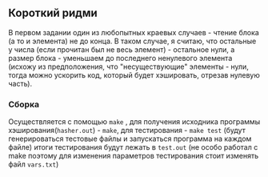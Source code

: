 ## Короткий ридми
В первом задании один из любопытных краевых случаев - чтение блока (а то и элемента) не до конца. 
В таком случае, я считаю, что остальные у числа (если прочитан был не весь элемент) - остальное нули, а размер блока - уменьшаем до последнего ненулевого элемента (исхожу из предположения, что "несуществующие" элементы - нули, тогда можно ускорить код, который будет хэшировать, отрезав нулевую часть).
### Сборка
Осуществляется с помощью ``make`` , для получения исходника программы хэширования(``hasher.out``)  -   ``make``, для тестирования - ``make test`` (будут генерироваться тестовые файлы и запускаться программа на каждом файле) итоги тестирования будут лежать в ``test.out`` (не особо работал с make поэтому для изменения параметров тестирования стоит изменять файл ``vars.txt``)
